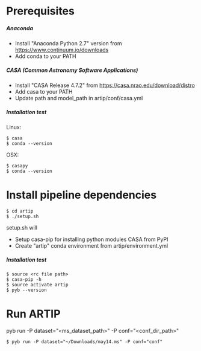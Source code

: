 # Prerequisites
##### Anaconda
- Install "Anaconda Python 2.7" version from https://www.continuum.io/downloads
- Add conda to your PATH

##### CASA (Common Astronomy Software Applications)
- Install "CASA Release 4.7.2" from https://casa.nrao.edu/download/distro
- Add casa to your PATH
- Update path and model_path in artip/conf/casa.yml 

##### Installation test
Linux:

    $ casa       
    $ conda --version

OSX:

    $ casapy       
    $ conda --version


# Install pipeline dependencies
    $ cd artip        
	$ ./setup.sh

setup.sh will

- Setup casa-pip for installing python modules CASA from PyPI
- Create "artip" conda environment from artip/environment.yml  

##### Installation test
    $ source <rc file path>
    $ casa-pip -h
    $ source activate artip
    $ pyb --version
    
# Run ARTIP
   pyb run -P dataset="<ms_dataset_path>" -P conf="<conf_dir_path>"
    
    $ pyb run -P dataset="~/Downloads/may14.ms" -P conf="conf"